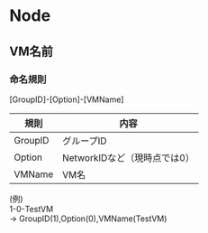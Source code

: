 # Node
## VM名前
### 命名規則
[GroupID]-[Option]-[VMName]  

|規則|内容|
|---|---|
|GroupID|グループID|
|Option|NetworkIDなど（現時点では0）|
|VMName|VM名|

(例)  
1-0-TestVM  
-> GroupID(1),Option(0),VMName(TestVM)